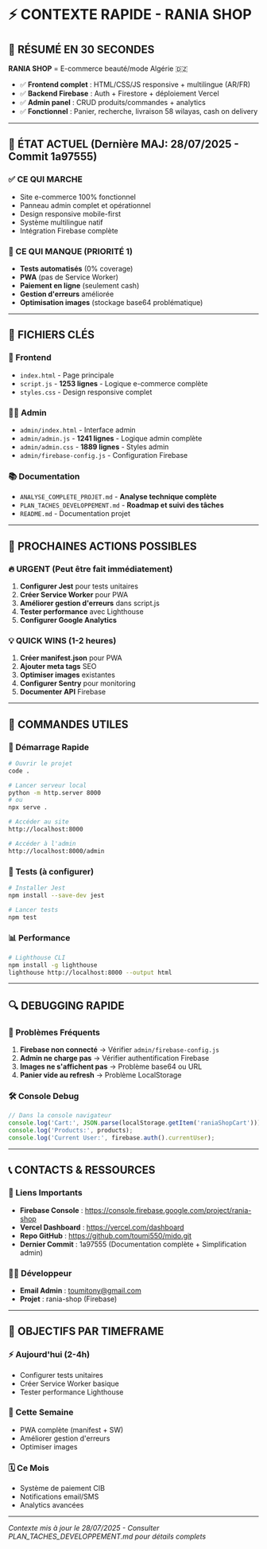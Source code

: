 # ⚡ CONTEXTE RAPIDE - RANIA SHOP

## 🎯 RÉSUMÉ EN 30 SECONDES

**RANIA SHOP** = E-commerce beauté/mode Algérie 🇩🇿
- ✅ **Frontend complet** : HTML/CSS/JS responsive + multilingue (AR/FR)
- ✅ **Backend Firebase** : Auth + Firestore + déploiement Vercel
- ✅ **Admin panel** : CRUD produits/commandes + analytics
- ✅ **Fonctionnel** : Panier, recherche, livraison 58 wilayas, cash on delivery

---

## 🚨 ÉTAT ACTUEL (Dernière MAJ: 28/07/2025 - Commit 1a97555)

### ✅ CE QUI MARCHE
- Site e-commerce 100% fonctionnel
- Panneau admin complet et opérationnel
- Design responsive mobile-first
- Système multilingue natif
- Intégration Firebase complète

### 🔴 CE QUI MANQUE (PRIORITÉ 1)
- **Tests automatisés** (0% coverage)
- **PWA** (pas de Service Worker)
- **Paiement en ligne** (seulement cash)
- **Gestion d'erreurs** améliorée
- **Optimisation images** (stockage base64 problématique)

---

## 📁 FICHIERS CLÉS

### 🎨 Frontend
- `index.html` - Page principale
- `script.js` - **1253 lignes** - Logique e-commerce complète
- `styles.css` - Design responsive complet

### 👨‍💼 Admin
- `admin/index.html` - Interface admin
- `admin/admin.js` - **1241 lignes** - Logique admin complète
- `admin/admin.css` - **1889 lignes** - Styles admin
- `admin/firebase-config.js` - Configuration Firebase

### 📚 Documentation
- `ANALYSE_COMPLETE_PROJET.md` - **Analyse technique complète**
- `PLAN_TACHES_DEVELOPPEMENT.md` - **Roadmap et suivi des tâches**
- `README.md` - Documentation projet

---

## 🎯 PROCHAINES ACTIONS POSSIBLES

### 🔥 URGENT (Peut être fait immédiatement)
1. **Configurer Jest** pour tests unitaires
2. **Créer Service Worker** pour PWA
3. **Améliorer gestion d'erreurs** dans script.js
4. **Tester performance** avec Lighthouse
5. **Configurer Google Analytics**

### 💡 QUICK WINS (1-2 heures)
1. **Créer manifest.json** pour PWA
2. **Ajouter meta tags** SEO
3. **Optimiser images** existantes
4. **Configurer Sentry** pour monitoring
5. **Documenter API** Firebase

---

## 🔧 COMMANDES UTILES

### 🚀 Démarrage Rapide
```bash
# Ouvrir le projet
code .

# Lancer serveur local
python -m http.server 8000
# ou
npx serve .

# Accéder au site
http://localhost:8000

# Accéder à l'admin
http://localhost:8000/admin
```

### 🧪 Tests (à configurer)
```bash
# Installer Jest
npm install --save-dev jest

# Lancer tests
npm test
```

### 📊 Performance
```bash
# Lighthouse CLI
npm install -g lighthouse
lighthouse http://localhost:8000 --output html
```

---

## 🔍 DEBUGGING RAPIDE

### 🚨 Problèmes Fréquents
1. **Firebase non connecté** → Vérifier `admin/firebase-config.js`
2. **Admin ne charge pas** → Vérifier authentification Firebase
3. **Images ne s'affichent pas** → Problème base64 ou URL
4. **Panier vide au refresh** → Problème LocalStorage

### 🛠️ Console Debug
```javascript
// Dans la console navigateur
console.log('Cart:', JSON.parse(localStorage.getItem('raniaShopCart')));
console.log('Products:', products);
console.log('Current User:', firebase.auth().currentUser);
```

---

## 📞 CONTACTS & RESSOURCES

### 🔗 Liens Importants
- **Firebase Console** : https://console.firebase.google.com/project/rania-shop
- **Vercel Dashboard** : https://vercel.com/dashboard
- **Repo GitHub** : https://github.com/toumi550/mido.git
- **Dernier Commit** : 1a97555 (Documentation complète + Simplification admin)

### 👨‍💻 Développeur
- **Email Admin** : toumitony@gmail.com
- **Projet** : rania-shop (Firebase)

---

## 🎯 OBJECTIFS PAR TIMEFRAME

### ⚡ Aujourd'hui (2-4h)
- Configurer tests unitaires
- Créer Service Worker basique
- Tester performance Lighthouse

### 📅 Cette Semaine
- PWA complète (manifest + SW)
- Améliorer gestion d'erreurs
- Optimiser images

### 🗓️ Ce Mois
- Système de paiement CIB
- Notifications email/SMS
- Analytics avancées

---

*Contexte mis à jour le 28/07/2025 - Consulter PLAN_TACHES_DEVELOPPEMENT.md pour détails complets*